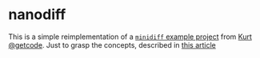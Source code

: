 # nanodiff #

This is a simple reimplementation of a [`minidiff` example project](https://github.com/kurtschelfthout/minidiff/tree/main) 
from [Kurt @getcode](https://getcode.substack.com/). Just to grasp the concepts, described in 
[this article](https://substack.com/home/post/p-69867971)

